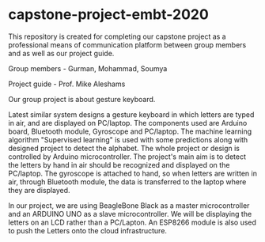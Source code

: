 # capstone-project-embt-2020

This repository is created for completing our capstone project as a professional means of communication platform between group members and as well as our project guide.

Group members - Gurman, Mohammad, Soumya

Project guide - Prof. Mike Aleshams

Our group project is about gesture keyboard. 

Latest similar system designs a gesture keyboard in which letters are typed in air, and are displayed on PC/laptop. The components used are Arduino board, Bluetooth module, Gyroscope and PC/laptop. The machine learning algorithm "Supervised learning" is used with some predictions along with designed project to detect the alphabet. The whole project or design is controlled by Arduino microcontroller. The project's main aim is to detect the letters by hand in air should be recognized and displayed on the PC/laptop. The gyroscope is attached to hand, so when letters are written in air, through Bluetooth module, the data is transferred to the laptop where they are displayed.

In our project, we are using BeagleBone Black as a master microcontroller and an ARDUINO UNO as a slave microcontroller. We will be displaying the letters on an LCD rather than a PC/Lapton. An ESP8266 module is also used to push the Letters onto the cloud infrastructure.
